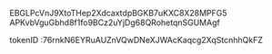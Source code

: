 EBGLPcVnJ9XtoTHep2XdcaxtdpBGKB7uKXC8X28MPFG5
APKvbVguGbhd8f1fo9BCz2uYjDg68QRohetqnSGUMAgf



tokenID :76rnkN6EYRuAUZnVQwDNeXJWAcKaqcg2XqStcnhhQkFZ